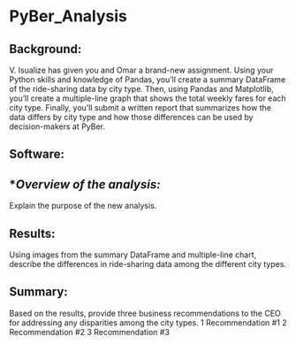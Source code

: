 # **PyBer_Analysis**

## **Background:**
V. Isualize has given you and Omar a brand-new assignment. Using your Python skills and knowledge of Pandas, you’ll create a summary DataFrame of the ride-sharing data by city type. Then, using Pandas and Matplotlib, you’ll create a multiple-line graph that shows the total weekly fares for each city type. Finally, you’ll submit a written report that summarizes how the data differs by city type and how those differences can be used by decision-makers at PyBer.


## **Software:**



## **Overview of the analysis:*
Explain the purpose of the new analysis.



## **Results:**
Using images from the summary DataFrame and multiple-line chart, describe the differences in ride-sharing data among the different city types.



## **Summary:**

Based on the results, provide three business recommendations to the CEO for addressing any disparities among the city types.
1 Recommendation #1
2 Recommendation #2
3 Recommendation #3
